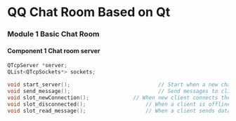 # QQ Chat Room Based on Qt

### Module 1 Basic Chat Room

#### Component 1 Chat room server

```c++
QTcpServer *server;
QList<QTcpSockets*> sockets;

void start_server();							// Start when a new chat is on
void send_message();							// Send messages to clients
void slot_newConnection();				// When new client connects the server, newConnection() signal
void slot_disconnected();					// When a client is offline, disconnected() signal
void slot_read_message();					// When a client sends data, readyRead() signal

```

